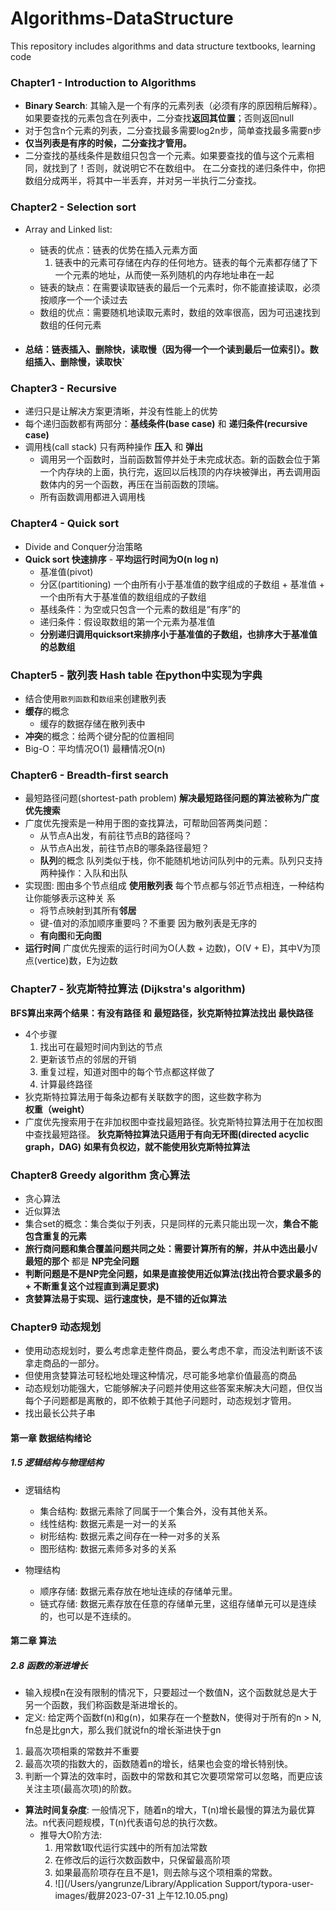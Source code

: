 # Algorithms-DataStructure

This repository includes algorithms and data structure textbooks, learning code

### Chapter1 - Introduction to Algorithms

- **Binary Search**: 其输入是一个有序的元素列表（必须有序的原因稍后解释）。如果要查找的元素包含在列表中，二分查找**返回其位置**；否则返回null
- 对于包含n个元素的列表，二分查找最多需要log2n步，简单查找最多需要n步
- **仅当列表是有序的时候，二分查找才管用。**
- 二分查找的基线条件是数组只包含一个元素。如果要查找的值与这个元素相同，就找到了！否则，就说明它不在数组中。
在二分查找的递归条件中，你把数组分成两半，将其中一半丢弃，并对另一半执行二分查找。

### Chapter2 - Selection sort

- Array and Linked list:
  - 链表的优点：链表的优势在插入元素方面
      1. 链表中的元素可存储在内存的任何地方。链表的每个元素都存储了下一个元素的地址，从而使一系列随机的内存地址串在一起
  - 链表的缺点：在需要读取链表的最后一个元素时，你不能直接读取，必须按顺序一个一个读过去
  - 数组的优点：需要随机地读取元素时，数组的效率很高，因为可迅速找到数组的任何元素

- #### 总结：链表插入、删除快，读取慢（因为得一个一个读到最后一位索引）。数组插入、删除慢，读取快`

### Chapter3 - Recursive

- 递归只是让解决方案更清晰，并没有性能上的优势
- 每个递归函数都有两部分：**基线条件(base case)** 和 **递归条件(recursive case)**
- 调用栈(call stack) 只有两种操作 **压入** 和 **弹出**
  - 调用另一个函数时，当前函数暂停并处于未完成状态。新的函数会位于第一个内存块的上面，执行完，返回以后栈顶的内存块被弹出，再去调用函数体内的另一个函数，再压在当前函数的顶端。
  - 所有函数调用都进入调用栈

### Chapter4 - Quick sort

- Divide and Conquer分治策略
- **Quick sort 快速排序** - **平均运行时间为O(n log n)**
  - 基准值(pivot)
  - 分区(partitioning) 一个由所有小于基准值的数字组成的子数组 + 基准值 + 一个由所有大于基准值的数组组成的子数组
  - 基线条件：为空或只包含一个元素的数组是“有序”的
  - 递归条件：假设取数组的第一个元素为基准值
  - **分别递归调用quicksort来排序小于基准值的子数组，也排序大于基准值的总数组**

### Chapter5 - 散列表 Hash table 在python中实现为字典

- 结合使用`散列函数`和`数组`来创建散列表
- **缓存**的概念
  - 缓存的数据存储在散列表中
- **冲突**的概念：给两个键分配的位置相同
- Big-O：平均情况O(1) 最糟情况O(n)

### Chapter6 - Breadth-first search

- 最短路径问题(shortest-path problem) **解决最短路径问题的算法被称为广度优先搜索**
- 广度优先搜索是一种用于图的查找算法，可帮助回答两类问题：
  - 从节点A出发，有前往节点B的路径吗？
  - 从节点A出发，前往节点B的哪条路径最短？
  - **队列**的概念 队列类似于栈，你不能随机地访问队列中的元素。队列只支持两种操作：入队和出队
- 实现图: 图由多个节点组成 **使用散列表** 每个节点都与邻近节点相连，一种结构让你能够表示这种关
  系
  - 将节点映射到其所有**邻居**
  - 键-值对的添加顺序重要吗？不重要 因为散列表是无序的
  - **有向图**和**无向图**
- **运行时间** 广度优先搜索的运行时间为O(人数 + 边数)，O(V + E)，其中V为顶点(vertice)数，E为边数

### Chapter7 - 狄克斯特拉算法 (Dijkstra's algorithm)

**BFS算出来两个结果：有没有路径 和 最短路径，狄克斯特拉算法找出 最快路径**

- 4个步骤
  1. 找出可在最短时间内到达的节点
  2. 更新该节点的邻居的开销
  3. 重复过程，知道对图中的每个节点都这样做了
  4. 计算最终路径
- 狄克斯特拉算法用于每条边都有关联数字的图，这些数字称为**权重（weight）**
- 广度优先搜索用于在非加权图中查找最短路径。狄克斯特拉算法用于在加权图中查找最短路径。
**狄克斯特拉算法只适用于有向无环图(directed acyclic graph，DAG)**
**如果有负权边，就不能使用狄克斯特拉算法**

### Chapter8 Greedy algorithm 贪心算法

- 贪心算法
- 近似算法
- 集合set的概念：集合类似于列表，只是同样的元素只能出现一次，**集合不能包含重复的元素**
- **旅行商问题和集合覆盖问题共同之处：需要计算所有的解，并从中选出最小/最短的那个** 都是 **NP完全问题**
- **判断问题是不是NP完全问题，如果是直接使用近似算法(找出符合要求最多的 + 不断重复这个过程直到满足要求)**
- **贪婪算法易于实现、运行速度快，是不错的近似算法**

### Chapter9 动态规划

- 使用动态规划时，要么考虑拿走整件商品，要么考虑不拿，而没法判断该不该拿走商品的一部分。
- 但使用贪婪算法可轻松地处理这种情况，尽可能多地拿价值最高的商品
- 动态规划功能强大，它能够解决子问题并使用这些答案来解决大问题，但仅当每个子问题都是离散的，即不依赖于其他子问题时，动态规划才管用。
- 找出最长公共子串

#### 第一章 数据结构绪论

##### 1.5 逻辑结构与物理结构

- 逻辑结构
  - 集合结构: 数据元素除了同属于一个集合外，没有其他关系。
  - 线性结构: 数据元素是一对一的关系
  - 树形结构: 数据元素之间存在一种一对多的关系
  - 图形结构: 数据元素师多对多的关系

- 物理结构

  - 顺序存储: 数据元素存放在地址连续的存储单元里。
  - 链式存储: 数据元素存放在任意的存储单元里，这组存储单元可以是连续的，也可以是不连续的。

#### 第二章 算法

##### 2.8 函数的渐进增长

- 输入规模n在没有限制的情况下，只要超过一个数值N，这个函数就总是大于另一个函数，我们称函数是渐进增长的。
- 定义: 给定两个函数f(n)和g(n)，如果存在一个整数N，使得对于所有的n > N, fn总是比gn大，那么我们就说fn的增长渐进快于gn

1. 最高次项相乘的常数并不重要
2. 最高次项的指数大的，函数随着n的增长，结果也会变的增长特别快。
3. 判断一个算法的效率时，函数中的常数和其它次要项常常可以忽略，而更应该关注主项(最高次项)的阶数。

- **算法时间复杂度**: 一般情况下，随着n的增大，T(n)增长最慢的算法为最优算法。n代表问题规模，T(n)代表语句总的执行次数。
  - 推导大O阶方法:
      1. 用常数1取代运行实践中的所有加法常数
      2. 在修改后的运行次数函数中，只保留最高阶项
      3. 如果最高阶项存在且不是1，则去除与这个项相乘的常数。
      4. ![](/Users/yangrunze/Library/Application Support/typora-user-images/截屏2023-07-31 上午12.10.05.png)
